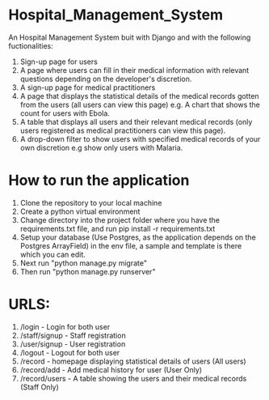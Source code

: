 # Hospital_Management_System
An Hospital Management System buit with Django and with the following fuctionalities:
1. Sign-up page for users
2. A page where users can fill in their medical information with relevant questions depending on the developer's discretion.
3. A sign-up page for medical practitioners
4. A page that displays the statistical details of the medical records gotten from the users (all users can view this page) e.g. A chart that shows the count for users with Ebola.
5. A table that displays all users and their relevant medical records (only users registered as medical practitioners can view this page).
6. A drop-down filter to show users with specified medical records of your own discretion e.g show only users with Malaria.

# How to run the application
1. Clone the repository to your local machine
2. Create a python virtual environment 
3. Change directory into the project folder where you have the requirements.txt file, and run pip install -r requirements.txt
4. Setup your database (Use Postgres, as the application depends on the Postgres ArrayField) in the env file, a sample and template is there which you can edit.
5. Next run "python manage.py migrate"
6. Then run "python manage.py runserver"

# URLS:
1. /login - Login for both user
2. /staff/signup - Staff registration
3. /user/signup - User registration
4. /logout - Logout for both user
5. /record - homepage displaying statistical details of users (All users)
6. /record/add - Add medical history for user (User Only)
7. /record/users - A table showing the users and their medical records (Staff Only)
